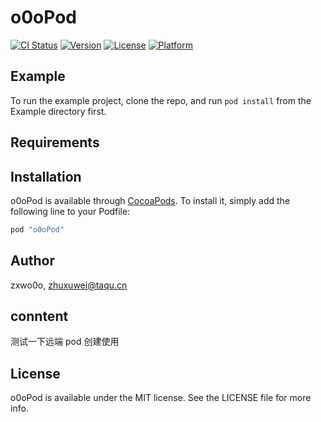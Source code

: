 # o0oPod

[![CI Status](http://img.shields.io/travis/zxwo0o/o0oPod.svg?style=flat)](https://travis-ci.org/zxwo0o/o0oPod)
[![Version](https://img.shields.io/cocoapods/v/o0oPod.svg?style=flat)](http://cocoapods.org/pods/o0oPod)
[![License](https://img.shields.io/cocoapods/l/o0oPod.svg?style=flat)](http://cocoapods.org/pods/o0oPod)
[![Platform](https://img.shields.io/cocoapods/p/o0oPod.svg?style=flat)](http://cocoapods.org/pods/o0oPod)

## Example

To run the example project, clone the repo, and run `pod install` from the Example directory first.

## Requirements

## Installation

o0oPod is available through [CocoaPods](http://cocoapods.org). To install
it, simply add the following line to your Podfile:

```ruby
pod "o0oPod"
```

## Author

zxwo0o, zhuxuwei@taqu.cn

## conntent 

测试一下远端 pod 创建使用

## License

o0oPod is available under the MIT license. See the LICENSE file for more info.

